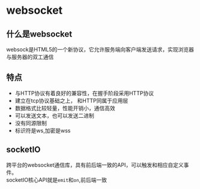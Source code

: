 # websocket
## 什么是websocket
websock是HTML5的一个新协议，它允许服务端向客户端发送请求，实现浏览器与服务器的双工通信

## 特点
- 与HTTP协议有着良好的兼容性，在握手阶段采用HTTP协议
- 建立在tcp协议基础之上， 和HTTP同属于应用层
- 数据格式比较轻量，性能开销小，通信高效
- 可以发送文本，也可以发送二进制
- 没有同源限制
- 标识符是ws,加密是wss

## socketIO
跨平台的websocket通信库，具有前后端一致的API，可以触发和相应自定义事件。  
socketIO核心API就是`emit`和`on`,前后端一致
